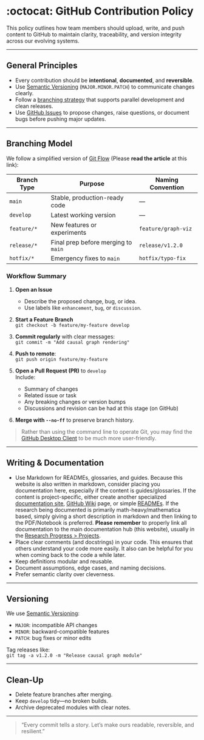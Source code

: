 # :octocat: GitHub Contribution Policy

This policy outlines how team members should upload, write, and push content to GitHub to maintain clarity, traceability, and version integrity across our evolving systems.

---

## General Principles

- Every contribution should be **intentional**, **documented**, and **reversible**.
- Use [Semantic Versioning](https://semver.org/) (`MAJOR.MINOR.PATCH`) to communicate changes clearly.
- Follow a [branching strategy](https://nvie.com/posts/a-successful-git-branching-model/) that supports parallel development and clean releases.
- Use [GitHub Issues](https://docs.github.com/en/issues) to propose changes, raise questions, or document bugs before pushing major updates.

---

## Branching Model

We follow a simplified version of [Git Flow](https://nvie.com/posts/a-successful-git-branching-model/) (Please **read the article** at this link):

| Branch Type     | Purpose                              | Naming Convention     |
|------------------|--------------------------------------|------------------------|
| `main`           | Stable, production-ready code        | —                      |
| `develop`        | Latest working version               | —                      |
| `feature/*`      | New features or experiments          | `feature/graph-viz`    |
| `release/*`      | Final prep before merging to `main`  | `release/v1.2.0`       |
| `hotfix/*`       | Emergency fixes to `main`            | `hotfix/typo-fix`      |

### Workflow Summary

1. **Open an Issue**  
   - Describe the proposed change, bug, or idea.
   - Use labels like `enhancement`, `bug`, or `discussion`.

2. **Start a Feature Branch**  
   `git checkout -b feature/my-feature develop`

3. **Commit regularly** with clear messages:  
   `git commit -m "Add causal graph rendering"`

4. **Push to remote**:  
   `git push origin feature/my-feature`

5. **Open a Pull Request (PR)** to `develop`  
   Include:
   - Summary of changes
   - Related issue or task
   - Any breaking changes or version bumps
   - Discussions and revision can be had at this stage (on GitHub)

6. **Merge with `--no-ff`** to preserve branch history.

> Rather than using the command line to operate Git, you may find the [GitHub Desktop Client](https://github.com/apps/desktop) to be much more user-friendly.

---

## Writing & Documentation

- Use Markdown for READMEs, glossaries, and guides. Because this website is also written in markdown, consider placing you documentation here, especially if the content is guides/glossaries. If the content is project-specific, either create another specialized [documentation site](https://docsify.js.org/), [GitHub Wiki](https://docs.github.com/en/communities/documenting-your-project-with-wikis) page, or simple [READMEs](https://docs.github.com/en/repositories/managing-your-repositorys-settings-and-features/customizing-your-repository/about-readmes). If the research being documented is primarily math-heavy/mathematica based, simply giving a short description in markdown and then linking to the PDF/Notebook is preferred. **Please remember** to properly link all documentation to the main documentation hub (this website), usually in the [Research Progress > Projects](progress/projects.md).
- Place clear comments (and docstrings) in your code. This ensures that others understand your code more easily. It also can be helpful for you when coming back to the code a while later.
- Keep definitions modular and reusable.
- Document assumptions, edge cases, and naming decisions.
- Prefer semantic clarity over cleverness.

---

## Versioning

We use [Semantic Versioning](https://semver.org/):

- `MAJOR`: incompatible API changes
- `MINOR`: backward-compatible features
- `PATCH`: bug fixes or minor edits

Tag releases like:  
`git tag -a v1.2.0 -m "Release causal graph module"`

---

## Clean-Up

- Delete feature branches after merging.
- Keep `develop` tidy—no broken builds.
- Archive deprecated modules with clear notes.

---

> “Every commit tells a story. Let’s make ours readable, reversible, and resilient.”
